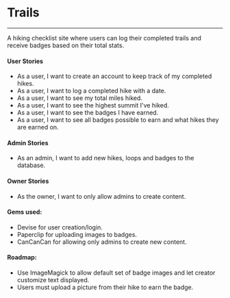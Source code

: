# Trails
-----

A hiking checklist site where users can log their completed trails and receive badges based on their total stats.  

#### User Stories
* As a user, I want to create an account to keep track of my completed hikes.
* As a user, I want to log a completed hike with a date.
* As a user, I want to see my total miles hiked.
* As a user, I want to see the highest summit I've hiked.
* As a user, I want to see the badges I have earned.
* As a user, I want to see all badges possible to earn and what hikes they are earned on.

#### Admin Stories
* As an admin, I want to add new hikes, loops and badges to the database.

#### Owner Stories
* As the owner, I want to only allow admins to create content.



#### Gems used:  
* Devise for user creation/login.  
* Paperclip for uploading images to badges.  
* CanCanCan for allowing only admins to create new content.  

#### Roadmap:  
* Use ImageMagick to allow default set of badge images and let creator customize text displayed.  
* Users must upload a picture from their hike to earn the badge.  
